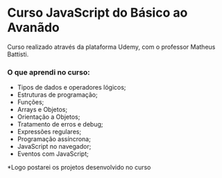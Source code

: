 # Curso JavaScript do Básico ao Avanãdo

Curso realizado através da plataforma Udemy, com o professor Matheus Battisti.

### O que aprendi no curso:

 - Tipos de dados e operadores lógicos;
 - Estruturas de programação;
 - Funções;
 - Arrays e Objetos;
 - Orientação a Objetos;
 - Tratamento de erros e debug;
 - Expressões regulares;
 - Programação assíncrona;
 - JavaScript no navegador;
 - Eventos com JavaScript;

*Logo postarei os projetos desenvolvido no curso